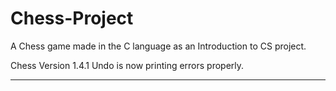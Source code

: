 # Chess-Project
A Chess game made in the C language as an Introduction to CS project.

Chess Version 1.4.1
Undo is now printing errors properly.
______________________

